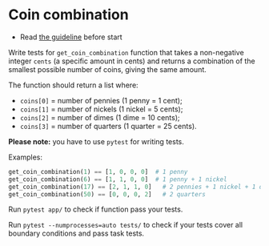 # Coin combination

- Read [the guideline](https://github.com/mate-academy/py-task-guideline/blob/main/README.md) before start


Write tests for `get_coin_combination` function that takes a non-negative integer
`cents` (a specific amount in cents) and returns a combination of the smallest
possible number of coins, giving the same amount.

The function should return a list where:
- `coins[0]` = number of pennies (1 penny = 1 cent);
- `coins[1]` = number of nickels (1 nickel = 5 cents);
- `coins[2]` = number of dimes (1 dime = 10 cents);
- `coins[3]` = number of quarters (1 quarter = 25 cents).

**Please note:** you have to use `pytest` for writing tests.

Examples:
```python
get_coin_combination(1) == [1, 0, 0, 0]  # 1 penny
get_coin_combination(6) == [1, 1, 0, 0]  # 1 penny + 1 nickel
get_coin_combination(17) == [2, 1, 1, 0]   # 2 pennies + 1 nickel + 1 dime
get_coin_combination(50) == [0, 0, 0, 2]   # 2 quarters
```

Run `pytest app/` to check if function pass your tests.

Run `pytest --numprocesses=auto tests/` to check if your tests cover all boundary conditions
and pass task tests.
